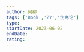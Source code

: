 ```yaml
---
author: 何柳
tags: ['Book','ZY','伤寒论']
type: 
startDate: 2023-06-02
endDate:
rating: 
---
```










































